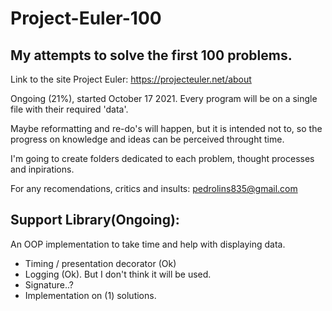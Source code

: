 # Project-Euler-100
## My attempts to solve the first 100 problems.

Link to the site Project Euler: https://projecteuler.net/about

Ongoing (21%), started October 17 2021.
Every program will be on a single file with their required 'data'.

Maybe reformatting and re-do's will happen, but it is intended not to, 
so the progress on knowledge and ideas can be perceived throught time.

I'm going to create folders dedicated to each problem,
thought processes and inpirations.

For any recomendations, critics and insults: pedrolins835@gmail.com


## Support Library(Ongoing):
An OOP implementation to take time and help with displaying data.

- Timing / presentation decorator (Ok)
- Logging (Ok). But I don't think it will be used.
- Signature..?
- Implementation on (1) solutions.
